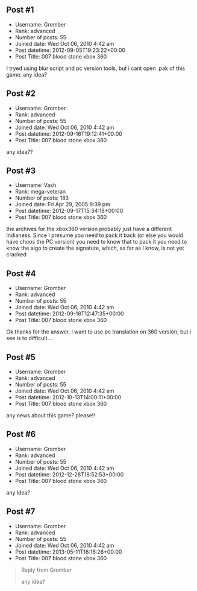 ## Post #1
- Username: Gromber
- Rank: advanced
- Number of posts: 55
- Joined date: Wed Oct 06, 2010 4:42 am
- Post datetime: 2012-09-05T19:23:22+00:00
- Post Title: 007 blood stone xbox 360

I tryed using blur script and pc version tools, but i cant open .pak of this game.
any idea?
## Post #2
- Username: Gromber
- Rank: advanced
- Number of posts: 55
- Joined date: Wed Oct 06, 2010 4:42 am
- Post datetime: 2012-09-16T19:12:41+00:00
- Post Title: 007 blood stone xbox 360

any idea??
## Post #3
- Username: Vash
- Rank: mega-veteran
- Number of posts: 183
- Joined date: Fri Apr 29, 2005 9:39 pm
- Post datetime: 2012-09-17T15:34:18+00:00
- Post Title: 007 blood stone xbox 360

the archives for the xbox360 version probably just have a different Indianess. Since I presume you need to pack it back (or else you would have choos the PC version) you need to know that to pack it you need to know the algo to create the signature, which, as far as I know, is not yet cracked
## Post #4
- Username: Gromber
- Rank: advanced
- Number of posts: 55
- Joined date: Wed Oct 06, 2010 4:42 am
- Post datetime: 2012-09-18T12:47:35+00:00
- Post Title: 007 blood stone xbox 360

Ok thanks for the answer, i want to use pc translation on 360 versión, but i see is to difficult....
## Post #5
- Username: Gromber
- Rank: advanced
- Number of posts: 55
- Joined date: Wed Oct 06, 2010 4:42 am
- Post datetime: 2012-10-13T14:00:11+00:00
- Post Title: 007 blood stone xbox 360

any news about this game? please!!
## Post #6
- Username: Gromber
- Rank: advanced
- Number of posts: 55
- Joined date: Wed Oct 06, 2010 4:42 am
- Post datetime: 2012-12-28T18:52:53+00:00
- Post Title: 007 blood stone xbox 360

any idea?
## Post #7
- Username: Gromber
- Rank: advanced
- Number of posts: 55
- Joined date: Wed Oct 06, 2010 4:42 am
- Post datetime: 2013-05-11T16:16:26+00:00
- Post Title: 007 blood stone xbox 360

> Reply from Gromber
>
> any idea?
